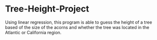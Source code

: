 # Tree-Height-Project
Using linear regression, this program is able to guess the height of a tree based of the size of the acorns and whether the tree was located in the Atlantic or California region. 
